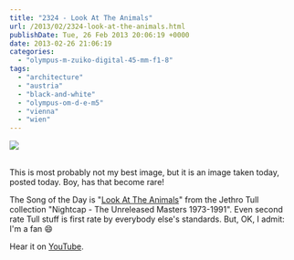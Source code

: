```yaml
---
title: "2324 - Look At The Animals"
url: /2013/02/2324-look-at-the-animals.html
publishDate: Tue, 26 Feb 2013 20:06:19 +0000
date: 2013-02-26 21:06:19
categories: 
  - "olympus-m-zuiko-digital-45-mm-f1-8"
tags: 
  - "architecture"
  - "austria"
  - "black-and-white"
  - "olympus-om-d-e-m5"
  - "vienna"
  - "wien"
---
```

<div class="container">
<div class="center"><a target="_blank" href="https://d25zfm9zpd7gm5.cloudfront.net/1200x1200/2013/20130226_163934_lr.jpg"><img src="https://d25zfm9zpd7gm5.cloudfront.net/0600x0600/2013/20130226_163934_lr.jpg" /></a></div>
</div>
<br />

This is most probably not my best image, but it is an image taken today, posted today. Boy, has that become rare!

 The Song of the Day is "<a href="http://www.lyricsmode.com/lyrics/j/jethro_tull/look_at_the_animals.html" target="_blank">Look At The Animals</a>" from the Jethro Tull collection "Nightcap - The Unreleased Masters 1973-1991". Even second rate Tull stuff is first rate by everybody else's standards. But, OK, I admit: I'm a fan 😄

Hear it on <a href="http://www.youtube.com/watch?v=-Zm0WTgU9Nk" target="_blank">YouTube</a>.
